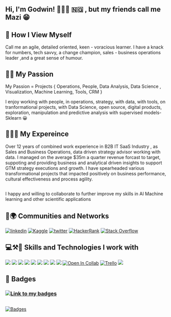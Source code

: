 
## Hi, I'm Godwin! 🙋🏻‍♂️ 🇳🇬 , but my friends call me Mazi 😁 

## 👀 How I View Myself
Call me an agile, detailed oriented, keen - voracious learner. I have a knack for numbers, tech savvy, a change champion, sales - business operations leader ,and a great sense of humour.

## 🚀🔥 My Passion
My Passion = Projects { Operations, People, Data Analysis, Data Science , Visualization, Machine Learning, Tools, CRM }

I enjoy working with people, in operations, strategy, with data, with tools, on tranformational projects, with Data Science, open source, digital products, exploration, manipulation and predictive analysis with supervised models- Sklearn 😀

## 💪🏾💼 My Expereince
Over 12 years of combined work experience in B2B IT SaaS Industry , as Sales and Business Operations, data driven strategy advisor working with data.
I managed on the average $35m a quarter revenue forcast to target, suppoting and providing business and analytical driven insights to support GTM strategy executions and growth.
I have spearheaded various transformational projects that impacted positively on business performance, cultural effectiveness and process agility.

##
I happy and willing to collaborate to further improve my skills in AI Machine learning and other scientific applications

## 
## 👯🌍 Communities and Networks
[![linkedin](https://img.shields.io/badge/linkedin-0A66C2?style=for-the-badge&logo=linkedin&logoColor=white)](https://www.linkedin.com/in/godwinnwalozie//) 
[![Kaggle](https://img.shields.io/badge/Kaggle-035a7d?style=for-the-badge&logo=kaggle&logoColor=white)](https://www.kaggle.com/godwinnwalozie/)
[![twitter](https://img.shields.io/badge/twitter-1DA1F2?style=for-the-badge&logo=twitter&logoColor=white)](https://twitter.com/godwinnwalozie/)
[![HackerRank](https://img.shields.io/badge/-Hackerrank-2EC866?style=for-the-badge&logo=HackerRank&logoColor=white)](https://www.hackerrank.com/MaziGodwin/)
[![Stack Overflow](https://img.shields.io/badge/-Stackoverflow-FE7A16?style=for-the-badge&logo=stack-overflow&logoColor=white)](https://stackoverflow.com/users/6932684/godwin/)

## 
## 💻⚒️🔢 Skills and Technologies I work with
[![](https://img.shields.io/badge/Ubuntu-E95420?style=for-the-badge&logo=ubuntu&logoColor=white)](#)
[![](https://img.shields.io/badge/Windows-0078D6?style=for-the-badge&logo=windows&logoColor=white)](#)
[![](https://img.shields.io/badge/Jupyter-F37626.svg?&style=for-the-badge&logo=Jupyter&logoColor=white)](#)
[![](https://img.shields.io/badge/Python-3776AB?style=for-the-badge&logo=python&logoColor=white)](#)
[![](https://img.shields.io/badge/Numpy-777BB4?style=for-the-badge&logo=numpy&logoColor=white)](#)
[![](https://img.shields.io/badge/PostgreSQL-316192?style=for-the-badge&logo=postgresql&logoColor=white)](#)
[![](https://img.shields.io/badge/Visual_Studio-5C2D91?style=for-the-badge&logo=visual%20studio&logoColor=white)](#)
[![](https://img.shields.io/badge/github-%23121011.svg?style=for-the-badge&logo=github&logoColor=white)](#)
[![](https://img.shields.io/badge/scikit--learn-%23F7931E.svg?style=for-the-badge&logo=scikit-learn&logoColor=white)](#)
[![Open In Collab](https://colab.research.google.com/assets/colab-badge.svg)](#)
                                                                                                                                                                     [![Trello](https://img.shields.io/badge/Trello-%23026AA7.svg?style=for-the-badge&logo=Trello&logoColor=white)](#)
[![](https://img.shields.io/badge/Microsoft_Excel-217346?style=for-the-badge&logo=microsoft-excel&logoColor=white
)](#)

## 
## 📛 Badges
### [![Link to my badges]()](https://www.credly.com/users/godwin-nwalozie/badges)  

## 
[![Badges](https://user-images.githubusercontent.com/42586445/170858189-720b2208-79a8-46f6-91e0-94fa906a1662.jpg)](#)
